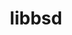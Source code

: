 ---
title: "libbsd"
layout: cache
categories: [package, develop-2023-06-11]
meta: {"versions": ["0.11.7"], "compilers": ["gcc@=11.1.0", "gcc@=11.3.0", "gcc@=12.1.0", "gcc@=7.3.1", "gcc@=7.5.0", "oneapi@=2023.1.0"], "oss": ["amzn2", "ubuntu18.04", "ubuntu20.04", "ubuntu22.04"], "platforms": ["linux"], "targets": ["aarch64", "neoverse_n1", "ppc64le", "x86_64", "x86_64_v3"], "stacks": ["aws-ahug", "aws-ahug-aarch64", "aws-isc", "aws-isc-aarch64", "build_systems", "data-vis-sdk", "e4s", "e4s-oneapi", "e4s-power", "gpu-tests", "ml-linux-x86_64-cpu", "ml-linux-x86_64-cuda", "ml-linux-x86_64-rocm", "radiuss", "radiuss-aws", "radiuss-aws-aarch64", "root", "tutorial"], "num_specs": 9, "num_specs_by_stack": {"gpu-tests": 1, "e4s": 1, "data-vis-sdk": 1, "root": 9, "tutorial": 2, "ml-linux-x86_64-rocm": 1, "ml-linux-x86_64-cuda": 1, "ml-linux-x86_64-cpu": 1, "e4s-power": 1, "aws-ahug-aarch64": 2, "radiuss-aws-aarch64": 2, "aws-isc-aarch64": 2, "radiuss": 1, "build_systems": 1, "e4s-oneapi": 1, "radiuss-aws": 1, "aws-ahug": 1, "aws-isc": 1}}
spec_details: [{"hash": "ldonaanfdmu7blyf653mbkspdadfidek", "compiler": "gcc@=11.1.0", "versions": ["0.11.7"], "os": "ubuntu20.04", "platform": "linux", "target": "x86_64_v3", "variants": ["build_system=autotools"], "stacks": ["gpu-tests", "e4s", "data-vis-sdk", "root"], "size": "-", "tarball": "https://binaries.spack.io/releases/develop-2023-06-11/build_cache/linux-ubuntu20.04-x86_64_v3/gcc-11.1.0/libbsd-0.11.7/linux-ubuntu20.04-x86_64_v3-gcc-11.1.0-libbsd-0.11.7-ldonaanfdmu7blyf653mbkspdadfidek.spack"}, {"hash": "rr7ondvgxygut6gn2askjyleklwvkr7g", "compiler": "gcc@=11.3.0", "versions": ["0.11.7"], "os": "ubuntu22.04", "platform": "linux", "target": "x86_64_v3", "variants": ["build_system=autotools"], "stacks": ["tutorial", "ml-linux-x86_64-rocm", "root", "ml-linux-x86_64-cuda", "ml-linux-x86_64-cpu"], "size": "-", "tarball": "https://binaries.spack.io/releases/develop-2023-06-11/build_cache/linux-ubuntu22.04-x86_64_v3/gcc-11.3.0/libbsd-0.11.7/linux-ubuntu22.04-x86_64_v3-gcc-11.3.0-libbsd-0.11.7-rr7ondvgxygut6gn2askjyleklwvkr7g.spack"}, {"hash": "ylwcfsnep3omfrnxzsqu7gwp4i3qe4f7", "compiler": "gcc@=11.1.0", "versions": ["0.11.7"], "os": "ubuntu20.04", "platform": "linux", "target": "ppc64le", "variants": ["build_system=autotools"], "stacks": ["e4s-power", "root"], "size": "-", "tarball": "https://binaries.spack.io/releases/develop-2023-06-11/build_cache/linux-ubuntu20.04-ppc64le/gcc-11.1.0/libbsd-0.11.7/linux-ubuntu20.04-ppc64le-gcc-11.1.0-libbsd-0.11.7-ylwcfsnep3omfrnxzsqu7gwp4i3qe4f7.spack"}, {"hash": "p3lc7m35xbfwzr2jxjxpvnt2zkkgkd7u", "compiler": "gcc@=7.3.1", "versions": ["0.11.7"], "os": "amzn2", "platform": "linux", "target": "neoverse_n1", "variants": ["build_system=autotools"], "stacks": ["root", "aws-ahug-aarch64", "radiuss-aws-aarch64", "aws-isc-aarch64"], "size": "-", "tarball": "https://binaries.spack.io/releases/develop-2023-06-11/build_cache/linux-amzn2-neoverse_n1/gcc-7.3.1/libbsd-0.11.7/linux-amzn2-neoverse_n1-gcc-7.3.1-libbsd-0.11.7-p3lc7m35xbfwzr2jxjxpvnt2zkkgkd7u.spack"}, {"hash": "5jpbo4tpv3jbmd5voagjjzyx34upyiti", "compiler": "gcc@=7.5.0", "versions": ["0.11.7"], "os": "ubuntu18.04", "platform": "linux", "target": "x86_64_v3", "variants": ["build_system=autotools"], "stacks": ["radiuss", "build_systems", "root"], "size": "-", "tarball": "https://binaries.spack.io/releases/develop-2023-06-11/build_cache/linux-ubuntu18.04-x86_64_v3/gcc-7.5.0/libbsd-0.11.7/linux-ubuntu18.04-x86_64_v3-gcc-7.5.0-libbsd-0.11.7-5jpbo4tpv3jbmd5voagjjzyx34upyiti.spack"}, {"hash": "d6tgjg6qaz7tk6uamfoz7qea4za6fo3u", "compiler": "gcc@=7.3.1", "versions": ["0.11.7"], "os": "amzn2", "platform": "linux", "target": "aarch64", "variants": ["build_system=autotools"], "stacks": ["root", "aws-ahug-aarch64", "radiuss-aws-aarch64", "aws-isc-aarch64"], "size": "-", "tarball": "https://binaries.spack.io/releases/develop-2023-06-11/build_cache/linux-amzn2-aarch64/gcc-7.3.1/libbsd-0.11.7/linux-amzn2-aarch64-gcc-7.3.1-libbsd-0.11.7-d6tgjg6qaz7tk6uamfoz7qea4za6fo3u.spack"}, {"hash": "bezgj7qeu4zdy3njfj5qrxavm3wq3gcg", "compiler": "oneapi@=2023.1.0", "versions": ["0.11.7"], "os": "ubuntu20.04", "platform": "linux", "target": "x86_64", "variants": ["build_system=autotools"], "stacks": ["e4s-oneapi", "root"], "size": "-", "tarball": "https://binaries.spack.io/releases/develop-2023-06-11/build_cache/linux-ubuntu20.04-x86_64/oneapi-2023.1.0/libbsd-0.11.7/linux-ubuntu20.04-x86_64-oneapi-2023.1.0-libbsd-0.11.7-bezgj7qeu4zdy3njfj5qrxavm3wq3gcg.spack"}, {"hash": "kuc672wxht5uyo2ycq7c7shk2fg5uzjm", "compiler": "gcc@=7.3.1", "versions": ["0.11.7"], "os": "amzn2", "platform": "linux", "target": "x86_64_v3", "variants": ["build_system=autotools"], "stacks": ["radiuss-aws", "root", "aws-ahug", "aws-isc"], "size": "-", "tarball": "https://binaries.spack.io/releases/develop-2023-06-11/build_cache/linux-amzn2-x86_64_v3/gcc-7.3.1/libbsd-0.11.7/linux-amzn2-x86_64_v3-gcc-7.3.1-libbsd-0.11.7-kuc672wxht5uyo2ycq7c7shk2fg5uzjm.spack"}, {"hash": "kqphoxbekhyjgljxff2b23c433tgy23u", "compiler": "gcc@=12.1.0", "versions": ["0.11.7"], "os": "ubuntu22.04", "platform": "linux", "target": "x86_64_v3", "variants": ["build_system=autotools"], "stacks": ["tutorial", "root"], "size": "-", "tarball": "https://binaries.spack.io/releases/develop-2023-06-11/build_cache/linux-ubuntu22.04-x86_64_v3/gcc-12.1.0/libbsd-0.11.7/linux-ubuntu22.04-x86_64_v3-gcc-12.1.0-libbsd-0.11.7-kqphoxbekhyjgljxff2b23c433tgy23u.spack"}]
---